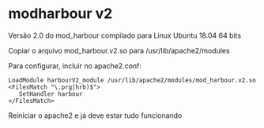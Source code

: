 # modharbour v2

Versão 2.0 do mod_harbour compilado para Linux Ubuntu 18.04 64 bits

Copiar o arquivo mod_harbour.v2.so para /usr/lib/apache2/modules

Para configurar, incluir no apache2.conf:
```
LoadModule harbourV2_module /usr/lib/apache2/modules/mod_harbour.v2.so
<FilesMatch "\.prg|hrb)$">
   SetHandler harbour
</FilesMatch>
```
Reiniciar o apache2 e já deve estar tudo funcionando
